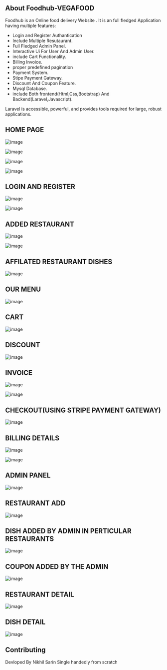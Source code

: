 
## About Foodhub-VEGAFOOD

Foodhub is an Online food delivery Website . It is an full fledged Application having multiple features:

- Login and Register Authantication
- Include Multiple Resutaurant.
- Full Fledged Admin Panel.
- Interactive Ui For User And Admin User.
- include Cart Functionality.
- Billing Invoice.
- proper predefined pagination
- Payment System.
- Stipe Payment Gateway.
- Discount And Coupon Feature.
- Mysql Database.
- include Both frontend(Html,Css,Bootstrap) And Backend(Laravel,Javascript).

Laravel is accessible, powerful, and provides tools required for large, robust applications.


## HOME PAGE

![image](https://user-images.githubusercontent.com/37737194/106659170-5b9ddd80-65c4-11eb-9302-6c37df88c594.png)

![image](https://user-images.githubusercontent.com/37737194/106659553-e979c880-65c4-11eb-9ffb-d98a8850267e.png)

![image](https://user-images.githubusercontent.com/37737194/106659672-0dd5a500-65c5-11eb-9679-074da4ae0d6d.png)

![image](https://user-images.githubusercontent.com/37737194/106659678-0f9f6880-65c5-11eb-9ac2-f233279c45c5.png)


## LOGIN AND REGISTER

![image](https://user-images.githubusercontent.com/37737194/106659732-22b23880-65c5-11eb-9d3a-58f8f44c4484.png)

![image](https://user-images.githubusercontent.com/37737194/106659776-3198eb00-65c5-11eb-8f3c-967bf74a0747.png)

## ADDED RESTAURANT

![image](https://user-images.githubusercontent.com/37737194/106660004-7e7cc180-65c5-11eb-8a75-f7511ed2ab0f.png)

![image](https://user-images.githubusercontent.com/37737194/106660023-850b3900-65c5-11eb-819e-46d5f83098fe.png)

## AFFILATED RESTAURANT DISHES

![image](https://user-images.githubusercontent.com/37737194/106660098-981e0900-65c5-11eb-8890-f7223cb3669c.png)

## OUR MENU

![image](https://user-images.githubusercontent.com/37737194/106660235-bd127c00-65c5-11eb-87ea-287bcb8ae17d.png)

## CART

![image](https://user-images.githubusercontent.com/37737194/106660328-dc110e00-65c5-11eb-9c55-9db58dd54726.png)

## DISCOUNT

![image](https://user-images.githubusercontent.com/37737194/106660378-eb905700-65c5-11eb-9889-fdde59543687.png)

## INVOICE

![image](https://user-images.githubusercontent.com/37737194/106660450-019e1780-65c6-11eb-8ce7-d70ee522e302.png)

![image](https://user-images.githubusercontent.com/37737194/106660481-0a8ee900-65c6-11eb-8740-a9a79f138d3b.png)

## CHECKOUT(USING STRIPE PAYMENT GATEWAY)

![image](https://user-images.githubusercontent.com/37737194/106660557-2b573e80-65c6-11eb-8fd5-3cf48c90fb12.png)

## BILLING DETAILS

![image](https://user-images.githubusercontent.com/37737194/106660635-4629b300-65c6-11eb-9f98-8640ea78efbe.png)

![image](https://user-images.githubusercontent.com/37737194/106660700-580b5600-65c6-11eb-926e-ca1ec9b3b47a.png)

## ADMIN PANEL 

![image](https://user-images.githubusercontent.com/37737194/106663831-4461ee80-65ca-11eb-9e11-d8e3c8699db8.png)

## RESTAURANT ADD

![image](https://user-images.githubusercontent.com/37737194/106663861-4fb51a00-65ca-11eb-867d-fa67e366013a.png)

## DISH ADDED BY ADMIN IN PERTICULAR RESTAURANTS

![image](https://user-images.githubusercontent.com/37737194/106663961-73786000-65ca-11eb-880f-53e97dbaf04b.png)

## COUPON ADDED BY THE ADMIN

![image](https://user-images.githubusercontent.com/37737194/106664122-a6baef00-65ca-11eb-873a-a7df604c39ba.png)

## RESTAURANT DETAIL

![image](https://user-images.githubusercontent.com/37737194/106664197-bc301900-65ca-11eb-8538-0c7cefb16cd6.png)

## DISH DETAIL

![image](https://user-images.githubusercontent.com/37737194/106664262-d2d67000-65ca-11eb-9275-74d2f0f8529e.png)


## Contributing

Devloped By Nikhil Sarin Single handedly from scratch

